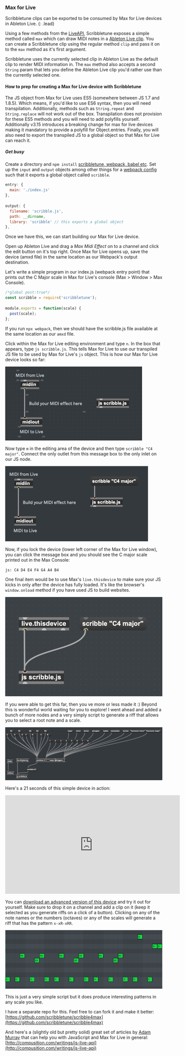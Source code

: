 ### Max for Live

Scribbletune clips can be exported to be consumed by Max for Live devices in Ableton Live.
{: .lead}

Using a few methods from the [LiveAPI](https://docs.cycling74.com/max8/vignettes/jsliveapi), Scribbletune exposes a simple method called `max` which can draw MIDI notes in a [Ableton Live clip](https://www.ableton.com/en/manual/live-concepts/#4-7-midi-clips-and-midi-files). You can create a Scribbletune clip using the regular method `clip` and pass it on to the `max` method as it's first argument.

Scribbletune uses the currently selected clip in Ableton Live as the default clip to render MIDI information in. The `max` method also accepts a second `String` param that lets you define the Ableton Live clip you'd rather use than the currently selected one.

#### How to prep for creating a Max for Live device with Scribbletune

The JS object from Max for Live uses ES5 (somewhere between JS 1.7 and 1.8.5). Which means, if you'd like to use ES6 syntax, then you will need transpilation. Additionally, methods such as `String.repeat` and `String.replace` will not work out of the box. Transpilation does not provision for these ES5 methods and you will need to add polyfills yourself. Additionally v3.15 introduces a breaking change for max for live devices making it mandatory to provide a polyfill for Object.entries. Finally, you will also need to export the transpiled JS to a global object so that Max for Live can reach it.

##### Get busy

Create a directory and `npm install` [scribbletune, webpack, babel etc](https://github.com/scribbletune/scribble4max/blob/master/package.json#L9-L25). Set up the `input` and `output` objects among other things for a [webpack config](https://github.com/scribbletune/scribble4max/blob/master/webpack.config.js) such that it exports a global object called `scribble`.

```javascript
entry: {
  main: './index.js'
},

output: {
  filename: 'scribble.js',
  path: __dirname,
  library: 'scribble' // this exports a global object
},
```

Once we have this, we can start building our Max for Live device.

Open up Ableton Live and drag a _Max Midi Effect_ on to a channel and click the edit button on it's top right. Once Max for Live opens up, save the device (amxd file) in the same location as our Webpack's output destination.

Let's write a simple program in our index.js (webpack entry point) that prints out the C Major scale in Max for Live's console (Max > Window > Max Console).

```javascript
/*global post:true*/
const scribble = require('scribbletune');

module.exports = function(scale) {
  post(scale);
};
```

If you run `npx webpack`, then we should have the scribble.js file available at the same location as our `amxd` file.

Click within the Max for Live editing environment and type `n`. In the box that appears, type `js scribble.js`. This tells Max for Live to use our transpiled JS file to be used by Max for Live's `js` object. This is how our Max for Live device looks so far:

![Quarter notes](/images/scribble4max1.png)

Now type `m` in the editing area of the device and then type `scribble "C4 major"`. Connect the only outlet from this message box to the only inlet on our JS node.

![Quarter notes](/images/scribble4max2.png)

Now, if you lock the device (lower left corner of the Max for Live window), you can click the message box and you should see the C major scale printed out in the Max Console:

`js: C4 D4 E4 F4 G4 A4 B4`

One final item would be to use Max's `live.thisdevice` to make sure your JS kicks in only after the device has fully loaded. It's like the browser's `window.onload` method if you have used JS to build websites.

![live.thisdevice](/images/live.thisdevice.png)

If you were able to get this far, then you ve more or less made it :) Beyond this is wonderful world waiting for you to explore! I went ahead and added a bunch of more nodes and a very simply script to generate a riff that allows you to select a root note and a scale.

![Quarter notes](/images/scribble4max3.png)

Here's a 21 seconds of this simple device in action:

<iframe width="560" height="315" src="https://www.youtube.com/embed/m2CGoT1fpxU" frameborder="0" allow="accelerometer; autoplay; encrypted-media; gyroscope; picture-in-picture" allowfullscreen></iframe>

You can [download an advanced version of this device](https://maxforlive.com/library/device/6146/scribble4max-riff) and try it out for yourself. Make sure to drop it on a channel and add a clip on it (keep it selected as you generate riffs on a click of a button). Clicking on any of the note names or the numbers (octaves) or any of the scales will generate a riff that has the pattern `x-xR-xRR`.

![Quarter notes](/images/scribble4max4.png)

This is just a very simple script but it does produce interesting patterns in any scale you like.

I have a separate repo for this. Feel free to can fork it and make it better: [https://github.com/scribbletune/scribble4max](https://github.com/scribbletune/scribble4max)

And here's a (slightly old but pretty solid) great set of articles by [Adam Murray](https://twitter.com/compusition) that can help you with JavaScript and Max for Live in general: [http://compusition.com/writings/js-live-api](http://compusition.com/writings/js-live-api)
